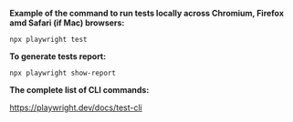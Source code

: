**Example of the command to run tests locally across Chromium, Firefox amd Safari (if Mac) browsers:**

```
npx playwright test
```

**To generate tests report:**

```
npx playwright show-report
```


**The complete list of CLI commands:**

https://playwright.dev/docs/test-cli